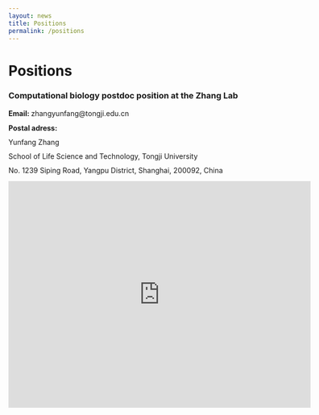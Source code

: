 ```yaml
---
layout: news
title: Positions
permalink: /positions
---
```


# Positions



### Computational biology postdoc position at the Zhang Lab

<div>
    <p><b>Email: </b>zhangyunfang@tongji.edu.cn</p>
    <p style="line-height: 1.0em;"><b>Postal adress:</b></p>
    <p style="line-height: 1.0em;">Yunfang Zhang</p>
    <p style="line-height: 1.0em;">School of Life Science and Technology, Tongji University</p>
    <p style="line-height: 1.0em;"> No. 1239 Siping Road, Yangpu District, Shanghai, 200092, China</p>
</div>    

<iframe src="https://www.google.com/maps/embed?pb=!1m14!1m8!1m3!1d3409.725962934043!2d121.4973753!3d31.2836745!3m2!1i1024!2i768!4f13.1!3m3!1m2!1s0x35b2717ceee3abdb%3A0x74e0a9b94ca733ac!2z5ZCM5rWO5aSn5a2m5Zub5bmz6Lev5qCh5Yy6!5e0!3m2!1szh-CN!2sjp!4v1712161975866!5m2!1szh-CN!2sjp" width="600" height="450" style="border:0;" allowfullscreen="" loading="lazy" referrerpolicy="no-referrer-when-downgrade"></iframe>
